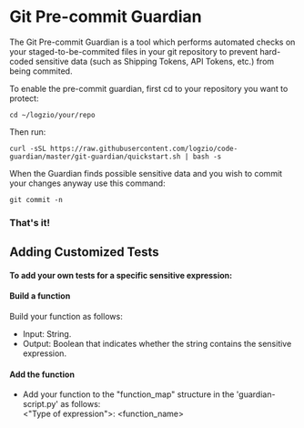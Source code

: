 # Git Pre-commit Guardian
The Git Pre-commit Guardian is a tool which performs automated checks on your staged-to-be-commited files in your git repository to prevent hard-coded sensitive data (such as Shipping Tokens, API Tokens, etc.) from being commited.

To enable the pre-commit guardian, first cd to your repository you want to protect:

```
cd ~/logzio/your/repo
```

Then run:

```
curl -sSL https://raw.githubusercontent.com/logzio/code-guardian/master/git-guardian/quickstart.sh | bash -s
```
When the Guardian finds possible sensitive data and you wish to commit your changes anyway use this command:
```
git commit -n
```
### That's it!

## Adding Customized Tests
#### To add your own tests for a specific sensitive expression:
#### Build a function
Build your function as follows:
* Input: String.
* Output: Boolean that indicates whether the string contains the sensitive expression.
 
#### Add the function
 * Add your function to the "function_map" structure in the 'guardian-script.py' as follows:\
    <"Type of expression">: <function_name>
